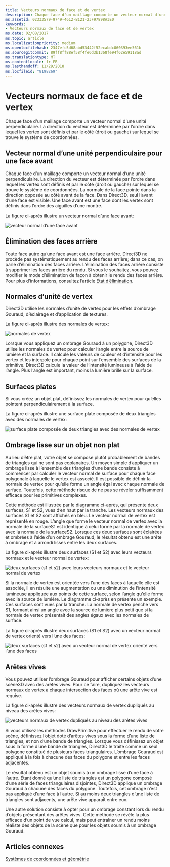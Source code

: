 ```yaml
---
title: Vecteurs normaux de face et de vertex
description: Chaque face d'un maillage comporte un vecteur normal d'une unité perpendiculaire. La direction du vecteur est déterminée par l’ordre dans lequel les vertex sont définis et par le côté (droit ou gauche) sur lequel se trouve le système de coordonnées.
ms.assetid: 02333579-9749-4612-B121-23F97898A3E0
keywords:
- Vecteurs normaux de face et de vertex
ms.date: 02/08/2017
ms.topic: article
ms.localizationpriority: medium
ms.openlocfilehash: 2347efc5d68abd53442f52ecabdc060393ee561b
ms.sourcegitcommit: 89ff8ff88ef58f4fe6d3b1368fe94f62e59118ad
ms.translationtype: MT
ms.contentlocale: fr-FR
ms.lasthandoff: 11/29/2018
ms.locfileid: "8198269"
---
```

# <a name="face-and-vertex-normal-vectors"></a>Vecteurs normaux de face et de vertex


Chaque face d'un maillage comporte un vecteur normal d'une unité perpendiculaire. La direction du vecteur est déterminée par l’ordre dans lequel les vertex sont définis et par le côté (droit ou gauche) sur lequel se trouve le système de coordonnées.

## <a name="span-idperpendicularunitnormalvectorforafrontfacespanspan-idperpendicularunitnormalvectorforafrontfacespanspan-idperpendicularunitnormalvectorforafrontfacespanperpendicular-unit-normal-vector-for-a-front-face"></a><span id="Perpendicular_unit_normal_vector_for_a_front_face"></span><span id="perpendicular_unit_normal_vector_for_a_front_face"></span><span id="PERPENDICULAR_UNIT_NORMAL_VECTOR_FOR_A_FRONT_FACE"></span>Vecteur normal d’une unité perpendiculaire pour une face avant


Chaque face d’un maillage comporte un vecteur normal d’une unité perpendiculaire. La direction du vecteur est déterminée par l’ordre dans lequel les vertex sont définis et par le côté (droit ou gauche) sur lequel se trouve le système de coordonnées. La normale de la face pointe dans la direction opposée au côté avant de la face. Dans Direct3D, seul l’avant d’une face est visible. Une face avant est une face dont les vertex sont définis dans l’ordre des aiguilles d’une montre.

La figure ci-après illustre un vecteur normal d’une face avant:

![vecteur normal d’une face avant](images/nrmlvect.png)

## <a name="span-idcullingbackfacesspanspan-idcullingbackfacesspanspan-idcullingbackfacesspanculling-back-faces"></a><span id="Culling_back_faces"></span><span id="culling_back_faces"></span><span id="CULLING_BACK_FACES"></span>Élimination des faces arrière


Toute face autre qu’une face avant est une face arrière. Direct3D ne procède pas systématiquement au rendu des faces arrière; dans ce cas, on parle d’élimination des faces arrière. L’élimination des faces arrière consiste à supprimer les faces arrière du rendu. Si vous le souhaitez, vous pouvez modifier le mode d’élimination de façon à obtenir le rendu des faces arrière. Pour plus d’informations, consultez l’article [État d’élimination](https://msdn.microsoft.com/library/windows/desktop/bb204882).

## <a name="span-idvertexunitnormalsspanspan-idvertexunitnormalsspanspan-idvertexunitnormalsspanvertex-unit-normals"></a><span id="Vertex_unit_normals"></span><span id="vertex_unit_normals"></span><span id="VERTEX_UNIT_NORMALS"></span>Normales d’unité de vertex


Direct3D utilise les normales d’unité de vertex pour les effets d’ombrage Gouraud, d’éclairage et d’application de textures.

La figure ci-après illustre des normales de vertex:

![normales de vertex](images/vertnrml.png)

Lorsque vous appliquez un ombrage Gouraud à un polygone, Direct3D utilise les normales de vertex pour calculer l’angle entre la source de lumière et la surface. Il calcule les valeurs de couleur et d’intensité pour les vertex et les interpole pour chaque point sur l’ensemble des surfaces de la primitive. Direct3D calcule la valeur de l’intensité lumineuse à l’aide de l’angle. Plus l’angle est important, moins la lumière brille sur la surface.

## <a name="span-idflatsurfacesspanspan-idflatsurfacesspanspan-idflatsurfacesspanflat-surfaces"></a><span id="Flat_surfaces"></span><span id="flat_surfaces"></span><span id="FLAT_SURFACES"></span>Surfaces plates


Si vous créez un objet plat, définissez les normales de vertex pour qu’elles pointent perpendiculairement à la surface.

La figure ci-après illustre une surface plate composée de deux triangles avec des normales de vertex:

![surface plate composée de deux triangles avec des normales de vertex](images/flatvert.png)

## <a name="span-idsmoothshadingonanon-flatobjectspanspan-idsmoothshadingonanon-flatobjectspanspan-idsmoothshadingonanon-flatobjectspansmooth-shading-on-a-non-flat-object"></a><span id="Smooth_shading_on_a_non-flat_object"></span><span id="smooth_shading_on_a_non-flat_object"></span><span id="SMOOTH_SHADING_ON_A_NON-FLAT_OBJECT"></span>Ombrage lisse sur un objet non plat


Au lieu d’être plat, votre objet se compose plutôt probablement de bandes de triangles qui ne sont pas coplanaires. Un moyen simple d’appliquer un ombrage lisse à l’ensemble des triangles d’une bande consiste à commencer par calculer le vecteur normal de surface pour chaque face polygonale à laquelle le vertex est associé. Il est possible de définir la normale de vertex pour qu’elle forme un angle égal avec chaque normale de surface. Toutefois, cette méthode risque de ne pas se révéler suffisamment efficace pour les primitives complexes.

Cette méthode est illustrée par le diagramme ci-après, qui présente deux surfaces, S1 et S2, vues d’en haut par la tranche. Les vecteurs normaux des surfaces S1 et S2 sont affichés en bleu. Le vecteur normal de vertex est représenté en rouge. L’angle que forme le vecteur normal de vertex avec la normale de la surfaceS1 est identique à celui formé par la normale de vertex avec la normale de la surfaceS2. Lorsque ces deux surfaces sont éclairées et ombrées à l’aide d’un ombrage Gouraud, le résultat obtenu est une arête à ombrage et à arrondi lisses entre les deux surfaces.

La figure ci-après illustre deux surfaces (S1 et S2) avec leurs vecteurs normaux et le vecteur normal de vertex:

![deux surfaces (s1 et s2) avec leurs vecteurs normaux et le vecteur normal de vertex](images/gvert.png)

Si la normale de vertex est orientée vers l’une des faces à laquelle elle est associée, il en résulte une augmentation ou une diminution de l’intensité lumineuse appliquée aux points de cette surface, selon l’angle qu’elle forme avec la source de lumière. Le diagramme ci-après en présente un exemple. Ces surfaces sont vues par la tranche. La normale de vertex penche vers S1, formant ainsi un angle avec la source de lumière plus petit que si la normale de vertex présentait des angles égaux avec les normales de surface.

La figure ci-après illustre deux surfaces (S1 et S2) avec un vecteur normal de vertex orienté vers l’une des faces:

![deux surfaces (s1 et s2) avec un vecteur normal de vertex orienté vers l’une des faces](images/gvert2.png)

## <a name="span-idsharpedgesspanspan-idsharpedgesspanspan-idsharpedgesspansharp-edges"></a><span id="Sharp_edges"></span><span id="sharp_edges"></span><span id="SHARP_EDGES"></span>Arêtes vives


Vous pouvez utiliser l’ombrage Gouraud pour afficher certains objets d’une scène3D avec des arêtes vives. Pour ce faire, dupliquez les vecteurs normaux de vertex à chaque intersection des faces où une arête vive est requise.

La figure ci-après illustre des vecteurs normaux de vertex dupliqués au niveau des arêtes vives:

![vecteurs normaux de vertex dupliqués au niveau des arêtes vives](images/shade1.png)

Si vous utilisez les méthodes DrawPrimitive pour effectuer le rendu de votre scène, définissez l’objet doté d’arêtes vives sous la forme d’une liste de triangles, et non d’une bande de triangles. Lorsque vous définissez un objet sous la forme d’une bande de triangles, Direct3D le traite comme un seul polygone constitué de plusieurs faces triangulaires. L’ombrage Gouraud est appliqué à la fois à chacune des faces du polygone et entre les faces adjacentes.

Le résultat obtenu est un objet soumis à un ombrage lisse d’une face à l’autre. Étant donné qu’une liste de triangles est un polygone composé d’une série de faces triangulaires disjointes, Direct3D applique un ombrage Gouraud à chacune des faces du polygone. Toutefois, cet ombrage n’est pas appliqué d’une face à l’autre. Si au moins deux triangles d’une liste de triangles sont adjacents, une arête vive apparaît entre eux.

Une autre solution consiste à opter pour un ombrage constant lors du rendu d’objets présentant des arêtes vives. Cette méthode se révèle la plus efficace d’un point de vue calcul, mais peut entraîner un rendu moins réaliste des objets de la scène que pour les objets soumis à un ombrage Gouraud.

## <a name="span-idrelated-topicsspanrelated-topics"></a><span id="related-topics"></span>Articles connexes


[Systèmes de coordonnées et géométrie](coordinate-systems-and-geometry.md)

 

 




